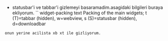 * statusbar'i ve tabbar'i gizlemeyi basaramadim.asagidaki bilgileri buraya
ekliyorum.
``
widget-packing text Packing of the main widgets; t (T)=tabbar (hidden),
w=webview, s (S)=statusbar (hidden), d=downloadbar
```
onun yerine acilista xb xt ile gizliyorum.
